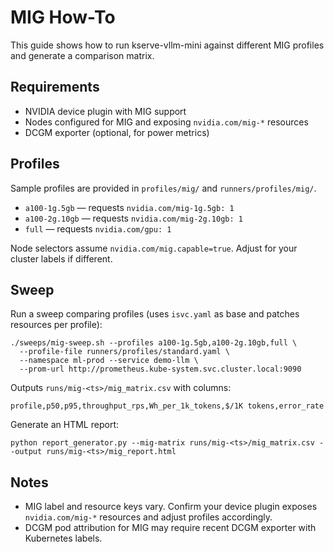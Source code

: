 # MIG How-To

This guide shows how to run kserve-vllm-mini against different MIG profiles and generate a comparison matrix.

## Requirements

- NVIDIA device plugin with MIG support
- Nodes configured for MIG and exposing `nvidia.com/mig-*` resources
- DCGM exporter (optional, for power metrics)

## Profiles

Sample profiles are provided in `profiles/mig/` and `runners/profiles/mig/`.

- `a100-1g.5gb` — requests `nvidia.com/mig-1g.5gb: 1`
- `a100-2g.10gb` — requests `nvidia.com/mig-2g.10gb: 1`
- `full` — requests `nvidia.com/gpu: 1`

Node selectors assume `nvidia.com/mig.capable=true`. Adjust for your cluster labels if different.

## Sweep

Run a sweep comparing profiles (uses `isvc.yaml` as base and patches resources per profile):

```
./sweeps/mig-sweep.sh --profiles a100-1g.5gb,a100-2g.10gb,full \
  --profile-file runners/profiles/standard.yaml \
  --namespace ml-prod --service demo-llm \
  --prom-url http://prometheus.kube-system.svc.cluster.local:9090
```

Outputs `runs/mig-<ts>/mig_matrix.csv` with columns:

```
profile,p50,p95,throughput_rps,Wh_per_1k_tokens,$/1K tokens,error_rate
```

Generate an HTML report:

```
python report_generator.py --mig-matrix runs/mig-<ts>/mig_matrix.csv --output runs/mig-<ts>/mig_report.html
```

## Notes

- MIG label and resource keys vary. Confirm your device plugin exposes `nvidia.com/mig-*` resources and adjust profiles accordingly.
- DCGM pod attribution for MIG may require recent DCGM exporter with Kubernetes labels.

